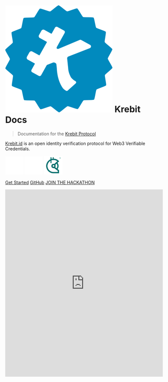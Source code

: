 # ![Krebit](/img/krebit-icon.png ":size=100") Krebit Docs

> Documentation for the [Krebit Protocol](https://krebit.id)

[Krebit.id](https://krebit.id) is an open identity verification protocol for Web3 Verifiable Credentials.

[![Twitter](/img/twitter.png ":size=30")](https://twitter.com/KrebitID)
[![Discord](/img/discord.png ":size=30")](https://discord.gg/y7sMYVjxrd)
[![Gitcoin](/img/gitcoin.png ":size=30")](https://gitcoin.co/grants/3522/krebit)

[Get Started](#main)
[GitHub](https://github.com/KrebitDAO)
[JOIN THE HACKATHON](https://orbisclub.notion.site/Web3-Social-Hackathon-Registration-1fff0db4dcbc43dcac135d0361e1ffc4)

<iframe
    src="https://gateway.ipfscdn.io/ipfs/Qmcine1gpZUbQ73nk7ZGCcjKBVFYXrEtqrhujXk3HDQ6Nn/erc721.html?contract=0xf483eA425f0AafcEd379B2F65b1411Fe8491Dc38&chainId=137&theme=dark"
    width="600px"
    height="600px"
    style="max-width:100%;"
    frameborder="0"
></iframe>
